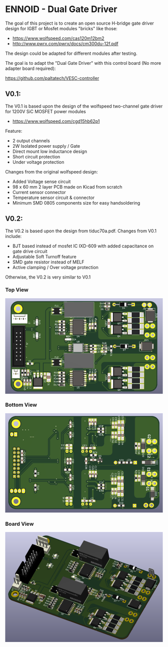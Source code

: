 # ENNOID - Dual Gate Driver

The goal of this project is to create an open source H-bridge gate driver design for IGBT or Mosfet modules "bricks" like those:

- https://www.wolfspeed.com/cas120m12bm2
- http://www.pwrx.com/pwrx/docs/cm300du-12f.pdf

The design could be adapted for different modules after testing.

The goal is to adapt the "Dual Gate Driver" with this control board (No more adapter board required):

https://github.com/paltatech/VESC-controller

## V0.1:

The V0.1 is based upon the design of the wolfspeed two-channel gate driver for 1200V SiC MOSFET power modules
- https://www.wolfspeed.com/cgd15hb62p1

Feature:

- 2 output channels
- 2W Isolated power supply / Gate
- Direct mount low inductance design
- Short circuit protection
- Under voltage protection


Changes from the original wolfspeed design:

- Added Voltage sense circuit
- 98 x 60 mm 2 layer PCB made on Kicad from scratch
- Current sensor connector
- Temperature sensor circuit & connector
- Minimum SMD 0805 components size for easy handsoldering

## V0.2:

 The V0.2 is based upon the design from tiduc70a.pdf. Changes from V0.1 include:

- BJT based instead of mosfet IC IXD-609 with added capacitance on gate drive circuit
- Adjustable Soft Turnoff feature
- SMD gate resistor instead of MELF
- Active clamping / Over voltage protection

Otherwise, the V0.2 is very similar to V0.1

### Top View

![alt text](V0.2-IGBT/PIC/Top.png)

### Bottom View

![alt text](V0.2-IGBT/PIC/Bottom.png)

### Board View

![alt text](V0.2-IGBT/PIC/Angle.png)
